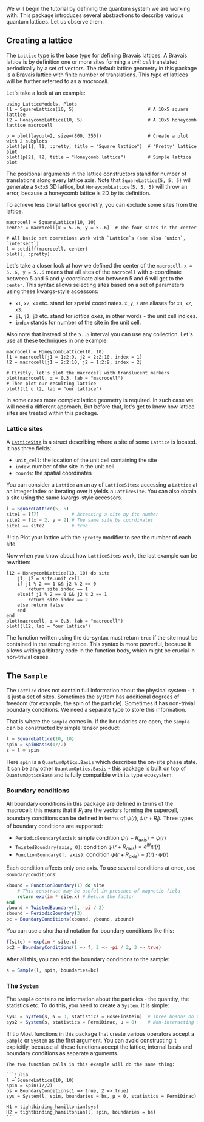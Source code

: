 We will begin the tutorial by defining the quantum system we are working with. This package introduces several abstractions to describe various quantum lattices. Let us observe them.

## Creating a lattice

The `Lattice` type is the base type for defining Bravais lattices. A Bravais lattice is by definition one or more sites forming a *unit cell* translated periodically by a set of vectors. The default lattice geometry in this package is a Bravais lattice with finite number of translations. This type of lattices will be further referred to as a *macrocell*.

Let's take a look at an example:

```@example env
using LatticeModels, Plots
l1 = SquareLattice(10, 5)                           # A 10x5 square lattice
l2 = HoneycombLattice(10, 5)                        # A 10x5 honeycomb lattice macrocell

p = plot(layout=2, size=(800, 350))                 # Create a plot with 2 subplots
plot!(p[1], l1, :pretty, title = "Square lattice")  # 'Pretty' lattice plot
plot!(p[2], l2, title = "Honeycomb lattice")        # Simple lattice plot
```

The positional arguments in the lattice constructors stand for number of translations along every lattice axis.
Note that `SquareLattice(5, 5, 5)` will generate a `5x5x5` 3D lattice, but `HoneycombLattice(5, 5, 5)` will throw an error, because a honeycomb lattice is 2D by its definition.

To achieve less trivial lattice geometry, you can exclude some sites from the lattice:
```@example env
macrocell = SquareLattice(10, 10)
center = macrocell[x = 5..6, y = 5..6]  # The four sites in the center

# All basic set operations work with `Lattice`s (see also `union`, `intersect`)
l = setdiff(macrocell, center) 
plot(l, :pretty)
```

Let's take a closer look at how we defined the center of the `macrocell`. `x = 5..6, y = 5..6` means that all 
sites of the `macrocell` with x-coordinate between 5 and 6 and y-coordinate also between 5 and 6 will get to the
`center`. This syntax allows selecting sites based on a set of parameters using these kwargs-style accessors:

- `x1`, `x2`, `x3` etc. stand for spatial coordinates. `x`, `y`, `z` are aliases for `x1`, `x2`, `x3`.
- `j1`, `j2`, `j3` etc. stand for *lattice axes*, in other words - the unit cell indices.
- `index` stands for number of the site in the unit cell.

Also note that instead of the `5..6` interval you can use any collection. Let's use all these techniques in one example:

```@example env
macrocell = HoneycombLattice(10, 10)
l1 = macrocell[j1 = 1:2:9, j2 = 2:2:10, index = 1]
l2 = macrocell[j1 = 2:2:10, j2 = 1:2:9, index = 2]

# Firstly, let's plot the macrocell with translucent markers
plot(macrocell, α = 0.3, lab = "macrocell")
# Then plot our resulting lattice
plot!(l1 ∪ l2, lab = "our lattice")
```

In some cases more complex lattice geometry is required. In such case we will need a different approach. But before that, let's get to know how lattice sites are treated within this package.

### Lattice sites

A [`LatticeSite`](@ref) is a struct describing where a site of some `Lattice` is located.
It has three fields:
- `unit_cell`: the location of the unit cell containing the site
- `index`: number of the site in the unit cell
- `coords`: the spatial coordinates

You can consider a `Lattice` an array of `LatticeSite`s: accessing a `Lattice` at an integer index or iterating over it 
yields a `LatticeSite`. You can also obtain a site using the same kwargs-style accessors.

```julia
l = SquareLattice(5, 5)
site1 = l[7]            # Accessing a site by its number
site2 = l[x = 2, y = 2] # The same site by coordinates
site1 == site2          # true
```

!!! tip
    Plot your lattice with the `:pretty` modifier to see the number of each site.

Now when you know about how `LatticeSite`s work, the last example can be rewritten:

```@example env
l12 = HoneycombLattice(10, 10) do site
    j1, j2 = site.unit_cell
    if j1 % 2 == 1 && j2 % 2 == 0
        return site.index == 1
    elseif j1 % 2 == 0 && j2 % 2 == 1
        return site.index == 2
    else return false
    end
end
plot(macrocell, α = 0.3, lab = "macrocell")
plot!(l12, lab = "our lattice")
```

The function written using the do-syntax must return `true` if the site must be contained in the resulting lattice.
This syntax is more powerful, because it allows writing arbitrary code in the function body, which might be crucial in non-trivial cases.

## The `Sample`

The `Lattice` does not contain full information about the physical system - it is just a set of sites. 
Sometimes the system has additional degrees of freedom (for example, the spin of the particle).
Sometimes it has non-trivial boundary conditions. We need a separate type to store this information.

That is where the `Sample` comes in. If the boundaries are open, the `Sample` can be constructed by simple tensor product:

```julia
l = SquareLattice(10, 10)
spin = SpinBasis(1//2)
s = l ⊗ spin
```

Here `spin` is a `QuantumOptics.Basis` which describes the on-site phase state. It can be any other `QuantumOptics.Basis` - 
this package is built on top of `QuantumOpticsBase` and is fully compatible with its type ecosystem.

### Boundary conditions

All boundary conditions in this package are defined in terms of the macrocell: this means that if $R_i$ are the vectors
forming the supercell, boundary conditions can be defined in terms of $\psi(r), \psi(r + R_i)$. 
Three types of boundary conditions are supported:

- `PeriodicBoundary(axis)`: simple condition $\psi(r + R_{axis}) = \psi(r)$
- `TwistedBoundary(axis, Θ)`: condition $\psi(r + R_{axis}) = e^{i \theta} \psi(r)$
- `FunctionBoundary(f, axis)`: condition $\psi(r + R_{axis}) = f(r) \cdot \psi(r)$

Each condition affects only one axis. To use several conditions at once, use `BoundaryConditions`:

```julia
xbound = FunctionBoundary(1) do site
    # This construct may be useful in presence of magnetic field
    return exp(im * site.x) # Return the factor
end
ybound = TwistedBoundary(2, -pi / 2)
zbound = PeriodicBoundary(3)
bc = BoundaryConditions(xbound, ybound, zbound)
```

You can use a shorthand notation for boundary conditions like this:

```julia
f(site) = exp(im * site.x)
bc2 = BoundaryConditions(1 => f, 2 => -pi / 2, 3 => true)
```

After all this, you can add the boundary conditions to the sample:

```julia
s = Sample(l, spin, boundaries=bc)
```

### The `System`

The `Sample` contains no information about the particles - the quantity, the statistics etc. To do this, you need 
to create a `System`. It is simple:

```julia
sys1 = System(s, N = 3, statistics = BoseEinstein)  # Three bosons on the sample `s`
sys2 = System(s, statistics = FermiDirac, μ = 0)    # Non-interacting fermions with zero chemical potential
```

!!! tip
    Most functions in this package that create various operators accept a `Sample` or `System` as the first argument.
    You can avoid constructing it explicitly, because all these functions accept the lattice, internal basis and boundary conditions as separate arguments.

    The two function calls in this example will do the same thing:
    
    ```julia
    l = SquareLattice(10, 10)
    spin = Spin(1//2)
    bs = BoundaryConditions(1 => true, 2 => true)
    sys = System(l, spin, boundaries = bs, μ = 0, statistics = FermiDirac)

    H1 = tightbinding_hamiltonian(sys)
    H2 = tightbinding_hamiltonian(l, spin, boundaries = bs)
    ```